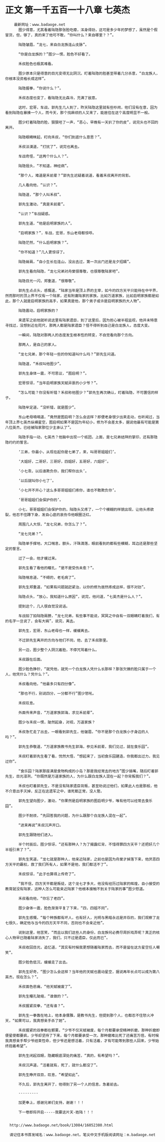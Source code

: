 # 正文 第一千五百一十八章 七英杰
        最新网址：www.badaoge.net
          图少得意，尤其看着陆隐那张脸吃瘪，浑身得劲，这可是多少年的梦想了，虽然是个假冒货，但，够了，真的来了他可不敢，“你叫什么？来自哪里？？”。
      
          陆隐皱眉，“龙七，来自白龙族连山支脉”。
      
          “你是白龙族的？”图少一愣，脸色不好看了。
      
          禾叔脸色也极其难看。
      
          图少原本只是得意的目光变得无比阴沉，盯着陆隐的脸甚至带着几分杀意，“白龙族人，你根本没资格长成这样”。
      
          陆隐握拳，“你说什么？”。
      
          禾叔态度也变了，看陆隐无比森冷，充满了敌意。
      
          这时，宏哥，车战，郭先生几人到了，昨天陆隐这里就有些吵闹，他们没有在意，因为看到陆隐在暴揍一个人，而今天，那个找麻烦的人又来了，能居住在这个高度明显不一般。
      
          图少盯着陆隐的脸，狠狠呸了一声，“恶心，早晚有一天扒了你的皮”，说完头也不回的离开。
      
          陆隐眼睛眯起，盯向禾叔，“你们到底什么意思？”。
      
          禾叔淡漠道，“打扰了”，说完也离去。
      
          车战奇怪，“这两个什么人？”。
      
          陆隐摇头，“不知道，神经病”。
      
          “那个人，难道是禾前辈？”郭先生迟疑着说道，看着禾叔离开的背影。
      
          几人看向他，“认识？”。
      
          陆隐道，“那个人叫禾叔”。
      
          郭先生激动，“真是禾前辈”。
      
          “认识？”车战疑惑。
      
          郭先生道，“他是启明家族的人”。
      
          “启明家族？”，车战，宏哥，东山老母都惊呼。
      
          陆隐茫然，“什么启明家族？”。
      
          “你不知道？”几人更惊讶了。
      
          陆隐耸肩，“自小生长在连山，没出去过，第一次出门还是龙夕招婿”。
      
          郭先生看向陆隐，“龙七兄弟对舟棠很尊敬，也很尊敬陆家吧”。
      
          陆隐目光一闪，郑重道，“很尊敬”。
      
          郭先生点点头，感慨道，“陆家当年是顶上界的主宰，如今的四方天平只能待在中平界，然而那时的顶上界不仅有一个陆家，还有附庸陆家的家族，比如万道家族，比如启明家族都是如此，那个人就是启明家族的高手，如果真是他，那个男子或许是启明家族的大人物”。
      
          陆隐震动，启明家族的？
      
          来遗军之前他就听说这里有陆家遗臣，到了这里后，因为担心被半祖监视，他并未特意寻找过，没想到近在咫尺，那两人都是陆家遗臣？怪不得听到自己是白龙族人，态度大变。
      
          一瞬间，陆隐对那两人的态度发生根本性的转变，不自觉看向那个方向。
      
          那两人，是自己的家人。
      
          “龙七兄弟，那个年轻一些的你知道叫什么吗？”郭先生问道。
      
          陆隐道，“禾叔叫他图少”。
      
          郭先生身体一震，不可思议，“图启明？”。
      
          宏哥惊讶，“当年启明家族天赋异禀的小少爷？”。
      
          “怎么可能？你没有听错？禾叔称他图少？”郭先生再次确认，盯着陆隐，不可置信的样子。
      
          陆隐牟定道，“没听错，就是图少”。
      
          东山老母喃喃道，“竟然是图启明？怎么会这样？即便老身很少出来走动，也听闻过，当年顶上界七英杰纵横星空，图启明如果不是因为年纪小，修为不会差太多，据说他最有可能是第八位英杰，已经被陆家那位少主承认了”。
      
          陆隐手指一动，七英杰？他脑中出现一个纸团，上面，是七兄弟结拜的掌印，还有那隐隐约约的誓言。
      
          ‘三弟，你最小，从现在起你是七弟了，来，叫哥哥姐姐们’。
      
          ‘大姐好，二哥好，三哥好，四姐好，五哥好，六姐好’。
      
          ‘小七乖，以后谁欺负你，我们帮你出头’。
      
          ‘以后就叫你小七了’。
      
          ‘小七开不开心？这么多哥哥姐姐们疼你，谁也不敢欺负你’。
      
          ‘哥哥姐姐们会保护你的’。
      
          小七，哥哥姐姐们会保护你的，陆隐头又疼了，一个个模糊的样貌出现，让他头疼欲裂，他忍不住蹲下身，发自心底的哀伤令他眼圈泛红。
      
          周围几人大惊，“龙七兄弟，你怎么了？”。
      
          “龙七兄弟？”。
      
          陆隐单手撑地，大口喘息，额头，汗珠滴落，眼前看到的都有些模糊，耳边还是那些坚定的誓言。
      
          过了一会，他才缓过来。
      
          郭先生看了看他的瞳孔，“是不是受伤未愈？”。
      
          陆隐喘息道，“不碍的，老毛病了”。
      
          郭先生郑重道，“如果有问题就赶紧治，以你的修为居然疼成这样，很不对劲”。
      
          陆隐点头，“放心，我知道什么原因”，说完，他问道，“七英杰是什么人？”。
      
          提到这个，几人很自觉没说话。
      
          车战拍了拍陆隐肩膀，“龙七兄弟，有些事不能说，冥冥之中自有一双眼睛盯着我们，有的名字一旦说了，会有大祸”，说完，离去。
      
          郭先生，宏哥，东山老母也一样，缓缓离去。
      
          不过郭先生离开的方向与他们不同，他，去了禾叔那里。
      
          另一边，图少整个人阴沉着脸，不停咒骂着什么。
      
          禾叔跟在后面。
      
          图少脸色狰狞，“就凭他，就凭一个白龙族人凭什么长那样？那张欠揍的脸只属于一个人，他凭什么？凭什么？”。
      
          禾叔看向他，“他最多只有四分像”。
      
          “那也不行，别说四分，一分都不行”图少怒吼。
      
          禾叔叹息。
      
          外面传来声音，“万道家族郭海，求见禾前辈”。
      
          图少与禾叔一愣，陡然起身，对视，万道家族？
      
          禾叔急忙走了出去，一眼看到郭先生，他皱眉，“你不是那个白龙族小子身边的人吗？”。
      
          郭先生恭敬道，“万道家族教书先生郭海，参见禾前辈，我们见过，就在食乐园”。
      
          禾叔盯着郭先生看了看，恍然大悟，“想起来了，当初食乐园建造，你我都出过力，我见过你”。
      
          “食乐园？陆家那座满是食物构成的小岛？那是我经常去的地方”图少插嘴，随后盯着郭先生，目光凛冽，“你既然是万道家族的人，为什么跟白龙族人混在一起？你背叛我们？”。
      
          禾叔也盯着郭先生，不是没有陆家遗臣背叛，甚至劝说过他们，如果此人也是那般，他不介意出手灭掉，反正在这遗军之中，谁死都正常，没人管。
      
          郭先生望向图少，激动，“你果然是启明家族的图启明少爷，唯有他可以经常去食乐园”。
      
          图少不耐烦，“先回答我的问题，为什么跟那个白龙族人混在一起”。
      
          “进来再说”禾叔沉声开口。
      
          郭先生跟随他们进入。
      
          半个时辰后，图少惊讶，“还有那种人？为了揭露红背，不惜得罪四方天平？还把好几个半祖引来了？”。
      
          郭先生笑道，“龙七就是那种人，他亲近陆家，之前也是因为舟棠才掉落下来，他厌恶四方天平的霸权，救了我们所有人，如果不是他，我们都活不了”。
      
          禾叔惊讶，“此子也算得上传奇了”。
      
          “我不信，四方天平都是叛徒，这个龙七才多大，他没有经历过陆家的辉煌，自小接受的教育就没有陆家，这种人怎么可能亲近陆家？他根本接触不到关于陆家的事”图少怒道。
      
          禾叔看向他，“你忘了老四”。
      
          图少身体一震，脸色渐渐平复了下来，“四，四姐不同”。
      
          郭先生感慨，“每个种族都有坏人，也有好人，光明与黑暗永远是并存的，我们观察了龙七很久，确定他与当今的四方天平不同，否则也不会亲近他”。
      
          说到这里，他苦笑，“而且以我们这些人的身份，白龙族何必费尽周折戏弄呢？真正的核心人物早已随着陆家消失了，我们，只不过是遗臣，仅此而已”。
      
          禾叔收回目光，追忆道，“其实有时候我更想随着陆家而去，而不是留在这方星空任人嘲笑”。
      
          图少脸色低沉，缓缓走了出去。
      
          郭先生好奇，“图少怎么会这样？当年他的天赋也震动星空，据说再年长点可以成为第八英杰，现在怎么？”。
      
          禾叔面色悲痛，“他天赋被废了”。
      
          郭先生瞳孔陡缩，“谁做的？”。
      
          禾叔握紧双拳，“还有谁？”。
      
          郭先生一拳轰在地上，他本身儒雅，是教书先生，但提到那个人，也都忍不住怒火冲天，“如果可以，我真想亲手杀了她”。
      
          禾叔握紧的双拳都在颤栗，“少爷不仅天赋被废，每个月都要承受精神折磨，那种折磨即便星使都要疯，少爷却坚持了下来，每个月都要承受一次，那种磨难比死了还痛苦万倍，有时候我真想亲手帮少爷结束性命，但少爷还是想活着，只有活着，才有可能等到那些人回来，少爷始终抱着希望”。
      
          郭先生闭起双眼，隐藏眼底深处的痛苦，“真的，有希望吗？”。
      
          禾叔沉声道，“活着就有，死了，就什么都没了”。
      
          郭先生睁开双目，叹息，“希望如此”。
      
          不久后，郭先生离开了，他得到了另一个人的信息，急着前去。
      
          ---------
      
          加更奉上，感谢兄弟们支持，谢谢！！！
      
          下一卷即将开启-----我要这片天-姓陆！！！
      
      
      http://www.badaoge.net/book/13084/16052380.html
      
      请记住本书首发域名：www.badaoge.net。笔尖中文手机版阅读网址：m.badaoge.net
